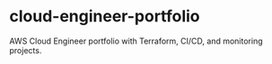 # cloud-engineer-portfolio
AWS Cloud Engineer portfolio with Terraform, CI/CD, and monitoring projects.
